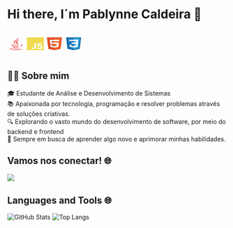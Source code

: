 # Hi there, I´m Pablynne Caldeira 👋

<div style="display: inline_block"><br>
  <img align="center" alt="Pablynne-Js" height="30" width="40" src="https://raw.githubusercontent.com/devicons/devicon/master/icons/java/java-plain.svg">
  <img align="center" alt="Pablynne-Js" height="30" width="40" src="https://raw.githubusercontent.com/devicons/devicon/master/icons/javascript/javascript-plain.svg">
  <img align="center" alt="Pablynne-HTML" height="30" width="40" src="https://raw.githubusercontent.com/devicons/devicon/master/icons/html5/html5-original.svg">
  <img align="center" alt="Pablynne-CSS" height="30" width="40" src="https://raw.githubusercontent.com/devicons/devicon/master/icons/css3/css3-original.svg">
</div>
<br>

## 👩‍💻 Sobre mim <br>
🎓 Estudante de Análise e Desenvolvimento de Sistemas <br>
📚 Apaixonada por tecnologia, programação e resolver problemas através de soluções criativas. <br>
🔍 Explorando o vasto mundo do desenvolvimento de software, por meio do backend e frontend<br>
🌱 Sempre em busca de aprender algo novo e aprimorar minhas habilidades. <br>

## Vamos nos conectar! 🌐 <br>
<div>
   <a href="https://br.linkedin.com/in/pablynne-caldeira-3a7645197" target="_blank"><img src="https://img.shields.io/badge/-LinkedIn-%230077B5?style=for-the-badge&logo=linkedin&logoColor=white" target="_blank"></a> 
</div>

## Languages and Tools 🌐 <br>
<div>
  
![GitHub Stats](https://github-readme-stats.vercel.app/api?username=PablynneCaldeira&theme=transparent&&width=20px&bg_color=000&border_color=7FFFD4&show_icons=true&icon_color=30A3DC&title_color=E94D5F&text_color=FFF)
![Top Langs](https://github-readme-stats-git-masterrstaa-rickstaa.vercel.app/api/top-langs/?username=PablynneCaldeira&layout=compact&bg_color=000&border_color=30A3DC&title_color=E94D5F&text_color=FFF)
</div>
